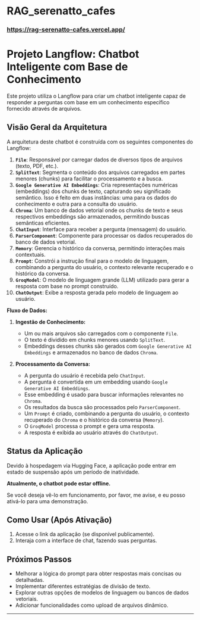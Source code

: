 # RAG_serenatto_cafes
### https://rag-serenatto-cafes.vercel.app/

# Projeto Langflow: Chatbot Inteligente com Base de Conhecimento

Este projeto utiliza o Langflow para criar um chatbot inteligente capaz de responder a perguntas com base em um conhecimento específico fornecido através de arquivos.

## Visão Geral da Arquitetura

A arquitetura deste chatbot é construída com os seguintes componentes do Langflow:

1.  **`File`**: Responsável por carregar dados de diversos tipos de arquivos (texto, PDF, etc.).
2.  **`SplitText`**: Segmenta o conteúdo dos arquivos carregados em partes menores (chunks) para facilitar o processamento e a busca.
3.  **`Google Generative AI Embeddings`**: Cria representações numéricas (embeddings) dos chunks de texto, capturando seu significado semântico. Isso é feito em duas instâncias: uma para os dados do conhecimento e outra para a consulta do usuário.
4.  **`Chroma`**: Um banco de dados vetorial onde os chunks de texto e seus respectivos embeddings são armazenados, permitindo buscas semânticas eficientes.
5.  **`ChatInput`**: Interface para receber a pergunta (mensagem) do usuário.
6.  **`ParserComponent`**: Componente para processar os dados recuperados do banco de dados vetorial.
7.  **`Memory`**: Gerencia o histórico da conversa, permitindo interações mais contextuais.
8.  **`Prompt`**: Constrói a instrução final para o modelo de linguagem, combinando a pergunta do usuário, o contexto relevante recuperado e o histórico da conversa.
9.  **`GroqModel`**: O modelo de linguagem grande (LLM) utilizado para gerar a resposta com base no prompt construído.
10. **`ChatOutput`**: Exibe a resposta gerada pelo modelo de linguagem ao usuário.

**Fluxo de Dados:**

1.  **Ingestão de Conhecimento:**
    * Um ou mais arquivos são carregados com o componente `File`.
    * O texto é dividido em chunks menores usando `SplitText`.
    * Embeddings desses chunks são gerados com `Google Generative AI Embeddings` e armazenados no banco de dados `Chroma`.

2.  **Processamento da Conversa:**
    * A pergunta do usuário é recebida pelo `ChatInput`.
    * A pergunta é convertida em um embedding usando `Google Generative AI Embeddings`.
    * Esse embedding é usado para buscar informações relevantes no `Chroma`.
    * Os resultados da busca são processados pelo `ParserComponent`.
    * Um `Prompt` é criado, combinando a pergunta do usuário, o contexto recuperado do `Chroma` e o histórico da conversa (`Memory`).
    * O `GroqModel` processa o prompt e gera uma resposta.
    * A resposta é exibida ao usuário através do `ChatOutput`.

## Status da Aplicação

Devido à hospedagem via Hugging Face, a aplicação pode entrar em estado de suspensão após um período de inatividade.

**Atualmente, o chatbot pode estar offline.**

Se você deseja vê-lo em funcionamento, por favor, me avise, e eu posso ativá-lo para uma demonstração.

## Como Usar (Após Ativação)

1.  Acesse o link da aplicação (se disponível publicamente).
2.  Interaja com a interface de chat, fazendo suas perguntas.

## Próximos Passos

* Melhorar a lógica do prompt para obter respostas mais concisas ou detalhadas.
* Implementar diferentes estratégias de divisão de texto.
* Explorar outras opções de modelos de linguagem ou bancos de dados vetoriais.
* Adicionar funcionalidades como upload de arquivos dinâmico.


---

